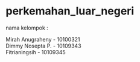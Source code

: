perkemahan_luar_negeri
======================
nama kelompok :

Mirah Anugraheny - 10100321 <br>
Dimmy Nosepta P. - 10109343 <br>
Fitrianingsih    - 10109345 <br>
